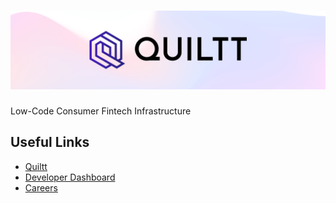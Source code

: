 # [![Quiltt](./header-banner.png)](https://www.quiltt.io/)

Low-Code Consumer Fintech Infrastructure

## Useful Links

- [Quiltt](https://www.quiltt.io/)
- [Developer Dashboard](https://dashboard.quiltt.dev/)
- [Careers](https://quiltt.notion.site/Quiltt-is-Hiring-2b81dcdac2fb47249148d563ca5c53a4)
